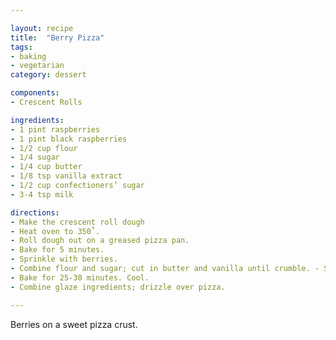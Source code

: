 ```yaml
---

layout: recipe
title:  "Berry Pizza"
tags: 
- baking
- vegetarian
category: dessert

components:
- Crescent Rolls

ingredients:
- 1 pint raspberries
- 1 pint black raspberries
- 1/2 cup flour
- 1/4 sugar
- 1/4 cup butter
- 1/8 tsp vanilla extract
- 1/2 cup confectioners’ sugar
- 3-4 tsp milk

directions:
- Make the crescent roll dough
- Heat oven to 350˚. 
- Roll dough out on a greased pizza pan. 
- Bake for 5 minutes. 
- Sprinkle with berries. 
- Combine flour and sugar; cut in butter and vanilla until crumble. - Sprinkle over berries. 
- Bake for 25-30 minutes. Cool. 
- Combine glaze ingredients; drizzle over pizza.

---
```


Berries on a sweet pizza crust.